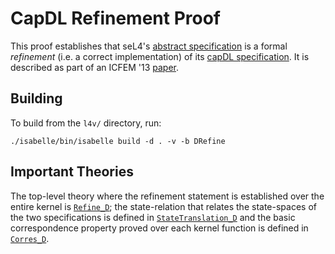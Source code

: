 <!--@TAG(DATA61_BSD)-->

CapDL Refinement Proof
======================

This proof establishes that seL4's [abstract specification][aspec] is
a formal *refinement* (i.e. a correct implementation) of its [capDL
specification][capDL]. It is described as part of an ICFEM '13
[paper][paper].

  [aspec]: ../../spec/abstract/
  [capdl]: ../../spec/capDL/
  [paper]: http://www.nicta.com.au/pub?id=7047 "Formally Verified System Initialisation"

Building
--------

To build from the `l4v/` directory, run:

    ./isabelle/bin/isabelle build -d . -v -b DRefine

Important Theories
------------------

The top-level theory where the refinement statement is established over
the entire kernel is [`Refine_D`](Refine_D.thy); the state-relation that
relates the state-spaces of the two specifications is defined in
[`StateTranslation_D`](StateTranslation_D.thy) and the basic
correspondence property proved over each kernel function is defined in
[`Corres_D`](Corres_D.thy).

